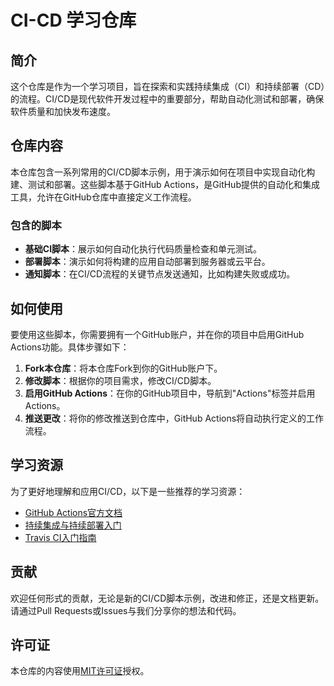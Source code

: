 # CI-CD 学习仓库

## 简介

这个仓库是作为一个学习项目，旨在探索和实践持续集成（CI）和持续部署（CD）的流程。CI/CD是现代软件开发过程中的重要部分，帮助自动化测试和部署，确保软件质量和加快发布速度。

## 仓库内容

本仓库包含一系列常用的CI/CD脚本示例，用于演示如何在项目中实现自动化构建、测试和部署。这些脚本基于GitHub Actions，是GitHub提供的自动化和集成工具，允许在GitHub仓库中直接定义工作流程。

### 包含的脚本

- **基础CI脚本**：展示如何自动化执行代码质量检查和单元测试。
- **部署脚本**：演示如何将构建的应用自动部署到服务器或云平台。
- **通知脚本**：在CI/CD流程的关键节点发送通知，比如构建失败或成功。

## 如何使用

要使用这些脚本，你需要拥有一个GitHub账户，并在你的项目中启用GitHub Actions功能。具体步骤如下：

1. **Fork本仓库**：将本仓库Fork到你的GitHub账户下。
2. **修改脚本**：根据你的项目需求，修改CI/CD脚本。
3. **启用GitHub Actions**：在你的GitHub项目中，导航到"Actions"标签并启用Actions。
4. **推送更改**：将你的修改推送到仓库中，GitHub Actions将自动执行定义的工作流程。

## 学习资源

为了更好地理解和应用CI/CD，以下是一些推荐的学习资源：

- [GitHub Actions官方文档](https://docs.github.com/en/actions)
- [持续集成与持续部署入门](https://www.atlassian.com/continuous-delivery/principles/continuous-integration-vs-delivery-vs-deployment)
- [Travis CI入门指南](https://docs.travis-ci.com/user/tutorial/)

## 贡献

欢迎任何形式的贡献，无论是新的CI/CD脚本示例，改进和修正，还是文档更新。请通过Pull Requests或Issues与我们分享你的想法和代码。

## 许可证

本仓库的内容使用[MIT许可证](LICENSE)授权。
